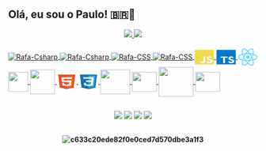 


## Olá, eu sou o Paulo! 🇧🇷👋

<div align="center">
  <a href="https://github.com/Pauloh8755">
  <img height="180em" src="https://github-readme-stats.vercel.app/api?username=Pauloh8755&show_icons=true&theme=tokyonight&include_all_commits=true&count_private=true"/>
  <img height="180em" src="https://github-readme-stats.vercel.app/api/top-langs/?username=Pauloh8755&layout=compact&langs_count=7&theme=tokyonight"/>
</div>
  
  <div style="display: inline_block"><br>
  <img  align="center" alt="Rafa-Csharp" height="100" width="110" src="https://icongr.am/devicon/nodejs-plain-wordmark.svg?size=128&color=26d94a" />
   <img align="center" alt="Rafa-Csharp" height="50" width="40"src="https://icongr.am/devicon/express-original.svg?size=128&color=ffffff">
  <img align="center" alt="Rafa-CSS" height="40" width="50" src="https://cdn.jsdelivr.net/gh/devicons/devicon/icons/sequelize/sequelize-original.svg" />
  <img align="center" alt="Rafa-CSS" height="40" width="50" src="https://cdn.icon-icons.com/icons2/2107/PNG/512/file_type_light_prisma_icon_130444.png" />
    
  <img align="center" alt="Rafa-Js" height="30" width="40" src="https://raw.githubusercontent.com/devicons/devicon/master/icons/javascript/javascript-plain.svg">
  <img align="center" alt="Rafa-Ts" height="30" width="40" src="https://raw.githubusercontent.com/devicons/devicon/master/icons/typescript/typescript-plain.svg">
   
  <img align="center"  height="40" width="40" src="https://raw.githubusercontent.com/devicons/devicon/master/icons/react/react-original.svg">
  <img align="center"  height="40" width="40" src="https://cdn.jsdelivr.net/gh/devicons/devicon/icons/nextjs/nextjs-line.svg" />
  <img align="center"  height="50" width="50" src="https://mui.com/static/logo.png" />
    
  <img align="center"  height="30" width="40" src="https://raw.githubusercontent.com/devicons/devicon/master/icons/html5/html5-original.svg">
  <img align="center"  height="30" width="40" src="https://raw.githubusercontent.com/devicons/devicon/master/icons/css3/css3-original.svg">
  <img align="center" height="50" width="60" src="https://cdn.jsdelivr.net/gh/devicons/devicon/icons/php/php-plain.svg">
  
  <img align="center" height="40" width="50" src="https://icongr.am/devicon/java-original.svg?size=128&color=currentColor" />
  <img align="center" height="60" width="70" src="https://icongr.am/devicon/mysql-original-wordmark.svg?size=128&color=currentColor" />
  <img align="center" height="40" width="50" src="https://icongr.am/devicon/gitlab-original.svg?size=128&color=currentColor" />
</div>
  
  ##
  
  <div align="center"> 
    <a href="" target="_blank"><img src="https://img.shields.io/badge/-LinkedIn-%230077B5?style=for-the-badge&logo=linkedin&logoColor=white" target="_blank"></a> 
    <a href = "mailto:pauloh8755@gmail.com"><img src="https://img.shields.io/badge/-Gmail-%23333?style=for-the-badge&logo=gmail&logoColor=white" target="_blank"></a>
    <a href="" target="_blank"><img src="https://img.shields.io/badge/-Instagram-%23E4405F?style=for-the-badge&logo=instagram&logoColor=white" target="_blank"></a>
    <a href="" target="_blank"><img src="https://img.shields.io/badge/Discord-7289DA?style=for-the-badge&logo=discord&logoColor=white" target="_blank"></a> 
</div>
  
  ##
 
 <h4 align="center">
 
![c633c20ede82f0e0ced7d570dbe3a1f3](https://giffiles.alphacoders.com/104/10474.gif)


